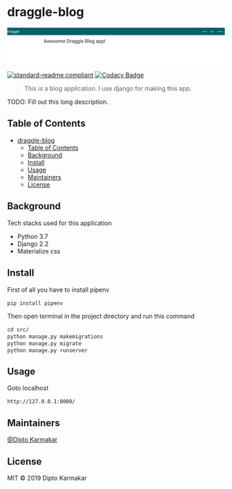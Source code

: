 # draggle-blog

![banner](media/draggle_blog.png)

[![standard-readme compliant](https://img.shields.io/badge/standard--readme-OK-green.svg?style=flat-square)](https://github.com/RichardLitt/standard-readme)
[![Codacy Badge](https://api.codacy.com/project/badge/Grade/4367d3cf13f84ae5a0dcf96f15e7800d)](https://www.codacy.com?utm_source=github.com&amp;utm_medium=referral&amp;utm_content=dipto0321/draggle_blog&amp;utm_campaign=Badge_Grade)

> This is a blog application. I use django for making this app.

TODO: Fill out this long description.

## Table of Contents

- [draggle-blog](#draggle-blog)
  - [Table of Contents](#table-of-contents)
  - [Background](#background)
  - [Install](#install)
  - [Usage](#usage)
  - [Maintainers](#maintainers)
  - [License](#license)

## Background
Tech stacks used for this application
- Python 3.7
- Django 2.2
- Materialize css
  
## Install
First of all you have to install pipenv
```shell
pip install pipenv
```
Then open terminal in the project directory and run this command
```shell
cd src/
python manage.py makemigrations
python manage.py migrate
python manage.py runserver
```

## Usage
Goto localhost
```
http://127.0.0.1:8000/
```

## Maintainers

[@Dipto Karmakar](https://github.com/dipto0321)


## License

MIT © 2019 Dipto Karmakar
